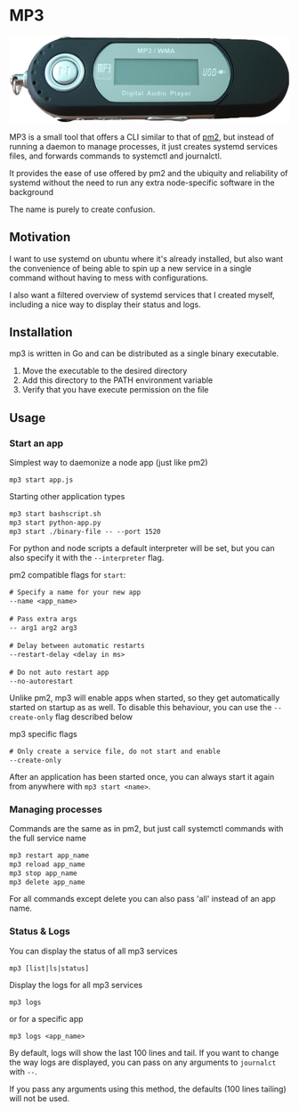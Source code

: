 # MP3

![Header image (an mp3 player)](header.png)

MP3 is a small tool that offers a CLI similar to that of [pm2](https://github.com/Unitech/pm2),
but instead of running a daemon to manage processes, it just creates systemd services files,
and forwards commands to systemctl and journalctl.

It provides the ease of use offered by pm2 and the ubiquity and reliability of systemd
without the need to run any extra node-specific software in the background

The name is purely to create confusion.

## Motivation

I want to use systemd on ubuntu where it's already installed, but also want the convenience of being able to
spin up a new service in a single command without having to mess with configurations.

I also want a filtered overview of systemd services that I created myself, including a nice way to display their status
and logs.

## Installation

mp3 is written in Go and can be distributed as a single binary executable.

1. Move the executable to the desired directory
2. Add this directory to the PATH environment variable
3. Verify that you have execute permission on the file

## Usage

### Start an app

Simplest way to daemonize a node app (just like pm2)

```shell
mp3 start app.js
```

Starting other application types

```shell
mp3 start bashscript.sh
mp3 start python-app.py
mp3 start ./binary-file -- --port 1520
```

For python and node scripts a default interpreter will be set,
but you can also specify it with the `--interpreter` flag.

pm2 compatible flags for `start`:

```shell
# Specify a name for your new app
--name <app_name>

# Pass extra args
-- arg1 arg2 arg3

# Delay between automatic restarts
--restart-delay <delay in ms>

# Do not auto restart app
--no-autorestart
```

Unlike pm2, mp3 will enable apps when started, so they get automatically started on startup as as well. To disable this
behaviour, you can use the `--create-only` flag described below

mp3 specific flags

```shell
# Only create a service file, do not start and enable
--create-only
```

After an application has been started once, you can always start it again from anywhere with `mp3 start <name>`.


### Managing processes

Commands are the same as in pm2, but just call systemctl commands with the full service name

```shell
mp3 restart app_name
mp3 reload app_name
mp3 stop app_name
mp3 delete app_name
```

For all commands except delete you can also pass 'all' instead of an app name.
### Status & Logs

You can display the status of all mp3 services

```shell
mp3 [list|ls|status]
```

Display the logs for all mp3 services

```shell
mp3 logs
```

or for a specific app

```shell
mp3 logs <app_name>
```

By default, logs will show the last 100 lines and tail. If you want to change the way logs are displayed, you can pass
on any arguments to `journalct` with `--`.

If you pass any arguments using this method, the defaults (100 lines tailing) will not be used.
